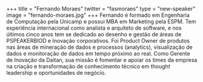 +++
title = "Fernando Moraes"
twitter = "fasmoraes"
type = "new-speaker"
image = "fernando-moraes.jpg"
+++
Fernando é formado em Engenharia de Computação pela Unicamp e possui MBA em Marketing pela ESPM. Tem experiência internacional como analista e arquiteto de software, e nos últimos cinco anos tem se dedicado ao desenho e gestão de áreas de PSPEAKERBIOD e Inovação corporativos. Foi Product Owner de produtos nas áreas de mineração de dados e processos (analytics), visualização de dados e monitoração de dados em tempo próximo ao real. Como Gerente de Inovação da Daitan, sua missão é fomentar e apoiar os times da empresa na criação e transformação de conhecimento técnico em thought leadership e oportunidades de negócio.